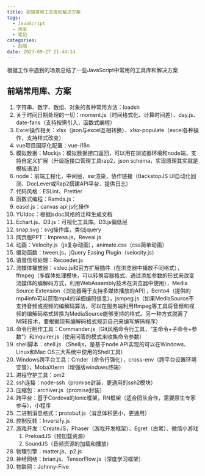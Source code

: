 ```yaml
---
title: 前端常用工具库和解决方案
tags:
  - JavaScript
  - 效率
  - 笔记
categories:
  - 前端
date: 2023-09-27 21:44:14
---
```


根据工作中遇到的场景总结了一些JavaScript中常用的工具库和解决方案

<!--more-->

## 前端常用库、方案

1. 字符串、数字、数组、对象的各种常用方法：loadsh
2. 关于时间日期处理的一切：moment.js（时间格式化、计算时间差）、day.js、date-fans（支持按需引入，函数式编程）
3. Excel操作相关：xlsx（json与excel互相转换）、xlsx-populate（excel各种操作，支持样式改变）
4. vue项目国际化配置：vue-i18n
5. 模拟数据：Mockjs：模拟数据接口返回，可以用在浏览器环境和node端，支持自定义扩展（升级版接口管理工具rap2，json schema，实现原理其实就是模板语法）
6. node：前端工程化，中间层，ssr渲染，协作链接（BackstopJS UI自动化回测、DocLever或Rap2搭建API平台、提供日志）
7. 代码风格：ESLint、Prettier
8. 函数式编程：Ramda.js：
9. easel.js：canvas api js化操作
10. YUIdoc：根据jsdoc风格的注释生成文档
11. Echart.js、D3.js：可视化工具库。D3.js偏低层
12. snap.svg：svg操作库，类似jquery
13. 网页版PPT：Impress.js，Reveal.js
14. 动画：Velocity.js（js复杂动画），animate.css（css简单动画）
15. 缓动函数：tween.js，jQuery Easing Plugin（velocity.js）
16. 语音信号处理：Recoeder.js
17. 流媒体播放器：video.js和官方扩展插件（在浏览器中播放不同格式），ffmpeg（多媒体处理模块，可以转换容器格式、通过添加参数的形式来改变流媒体的编解码方式，利用WebAssembly技术在浏览器中使用），Media Source Extension（浏览器用于支持多媒体播放的API），Bento4（提供的mp4info可以获取mp4的详细编码信息），jsmpeg.js（如果MediaSource不支持音频或视频的编解码算法，可以在服务端利用ffmpeg等工具将音频和视频的编解码格式转换为MediaSource能够支持的格式。另一种方式脱离了MSE技术，要根据现有编解码格式规范自己来编写解码程序）
18. 命令行制作工具：Commander.js（Git风格命令行工具，“主命令+子命令+参数”）和Inquirer.js（使用问答的模式来收集命令参数）
19. shell脚本：shell.js （Shelljs，是基于node API实现的可以在Windows、Linux和Mac OS三大系统中使用的Shell工具）
20. Windows跨平台工具：Cmder（命令行强化），cross-env（跨平台设置环境变量），MobaXterm（增强版windows终端）
21. 进程守护工具：pm2
22. ssh连接：node-ssh（promise封装，更通用的ssh2模块）
23. 压缩包：archiver.js（promise封装）
24. 跨平台：基于Cordova的lonic框架，RN框架（适合团队合作，需要原生专家参与），小程序
25. 二进制消息格式：protobuf.js（消息体积更小，更通用）
26. 控制反转：Inversify.js
27. 游戏开发：CreateJS，Phaser（游戏开发框架）、Egret（白鹭）、微信小游戏
    1.  PreloadJS（预加载资源）
    2.  SoundJS（音频资源的加载和播放）
28. 物理引擎：matter.js、p2.js
29. 神经网络：brian.js、TensorFlow.js（深度学习框架）
30. 物联网：Johnny-Five